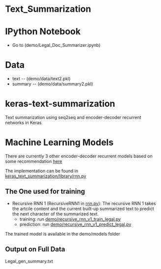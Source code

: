 # Text_Summarization
# IPython Notebook
* Go to (demo/Legal_Doc_Summarizer.ipynb)

# Data
* text -- (demo/data/text2.pkl)
* summary -- (demo/data/summary2.pkl)


# keras-text-summarization

Text summarization using seq2seq and encoder-decoder recurrent networks in Keras

# Machine Learning Models

There are currently 3 other encoder-decoder recurrent models based on some recommendation [here](https://machinelearningmastery.com/encoder-decoder-models-text-summarization-keras/)

The implementation can be found in [keras_text_summarization/library/rnn.py](keras_text_summarization/library/rnn.py)

## The One used for training

* Recursive RNN 1 (RecursiveRNN1 in [rnn.py](keras_text_summarization/library/rnn.py)):
The recursive RNN 1 takes the artcile content and the current built-up summarized text to predict the next character of the summarized text.
    * training: run [demo/recursive_rnn_v1_train_legal.py](demo/recursive_rnn_v1_train_legal.py)
    * prediction: run [demo/recursive_rnn_v1_predict_legal.py](demo/recursive_rnn_v1_predict_legal.py)

The trained model is available in the demo/models folder 

## Output on Full Data
Legal_gen_summary.txt
